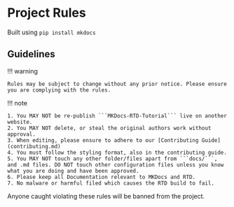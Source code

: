 # Project Rules

Built using ```pip install mkdocs```

## Guidelines

!!! warning

    Rules may be subject to change without any prior notice. Please ensure you are complying with the rules.

!!! note

    1. You MAY NOT be re-publish ```MKDocs-RTD-Tutorial``` live on another website.
    2. You MAY NOT delete, or steal the original authors work without approval. 
    3. When editing, please ensure to adhere to our [Contributing Guide](contributing.md)
    4. You must follow the styling format, also in the contributing guide.
    5. You MAY NOT touch any other folder/files apart from ```docs/```, and .md files. DO NOT touch other configuration files unless you know what you are doing and have been approved.
    6. Please keep all Documentation relevant to MKDocs and RTD.
    7. No malware or harmful filed which causes the RTD build to fail.

Anyone caught violating these rules will be banned from the project.